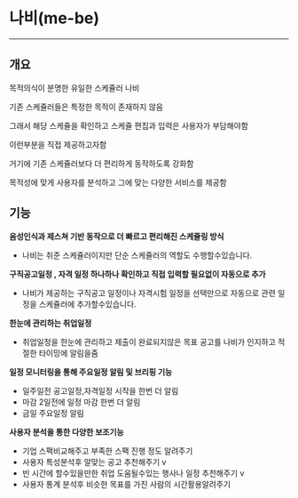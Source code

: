 # 나비(me-be)

---

## 개요

목적의식이 분명한 유일한 스케쥴러 나비

기존 스케쥴러들은 특정한 목적이 존재하지 않음

그래서 해당 스케쥴을 확인하고 스케쥴 편집과 입력은 사용자가 부담해야함

이런부분을 직접 제공하고자함

거기에 기존 스케쥴러보다 더 편리하게 동작하도록 강화함

목적성에 맞게 사용자를 분석하고 그에 맞는 다양한 서비스를 제공함



## 기능

**음성인식과 제스쳐 기반 동작으로 더 빠르고 편리해진 스케쥴링 방식**

+ 나비는 취준 스케쥴러이지만 단순 스케쥴러의 역할도 수행할수있습니다.

  

**구직공고일정 , 자격 일정 하나하나 확인하고 직접 입력할 필요없이 자동으로 추가**

+ 나비가 제공하는 구직공고 일정이나 자격시험 일정을 선택만으로 자동으로 관련 일정을 스케쥴러에 추가할수있습니다.



**한눈에 관리하는 취업일정**

+ 취업일정을 한눈에 관리하고 제출이 완료되지않은 목표 공고를 나비가 인지하고 적절한 타이밍에 알림을줌



**일정 모니터링을 통해 주요일정 알림 및 브리핑 기능**

+ 일주일전 공고일정,자격일정 시작을 한번 더 알림
+ 마감 2일전에 일정 마감 한번 더 알림
+ 금일 주요일정 알림



**사용자 분석을 통한 다양한 보조기능**

+ 기업 스팩비교해주고 부족한 스팩 진행 정도 알려주기
+ 사용자 특성분석후 알맞는 공고 추천해주기 v
+ 빈 시간에 할수있을만한 취업 도움될수있는 행사나 일정 추천해주기  v
+ 사용자 통계 분석후 비슷한 목표를 가진 사람의 시간활용알려주기



























